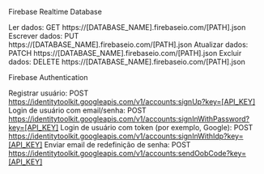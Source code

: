 Firebase Realtime Database

Ler dados: GET https://[DATABASE_NAME].firebaseio.com/[PATH].json
Escrever dados: PUT https://[DATABASE_NAME].firebaseio.com/[PATH].json
Atualizar dados: PATCH https://[DATABASE_NAME].firebaseio.com/[PATH].json
Excluir dados: DELETE https://[DATABASE_NAME].firebaseio.com/[PATH].json



Firebase Authentication

Registrar usuário: POST https://identitytoolkit.googleapis.com/v1/accounts:signUp?key=[API_KEY]
Login de usuário com email/senha: POST https://identitytoolkit.googleapis.com/v1/accounts:signInWithPassword?key=[API_KEY]
Login de usuário com token (por exemplo, Google): POST https://identitytoolkit.googleapis.com/v1/accounts:signInWithIdp?key=[API_KEY]
Enviar email de redefinição de senha: POST https://identitytoolkit.googleapis.com/v1/accounts:sendOobCode?key=[API_KEY]